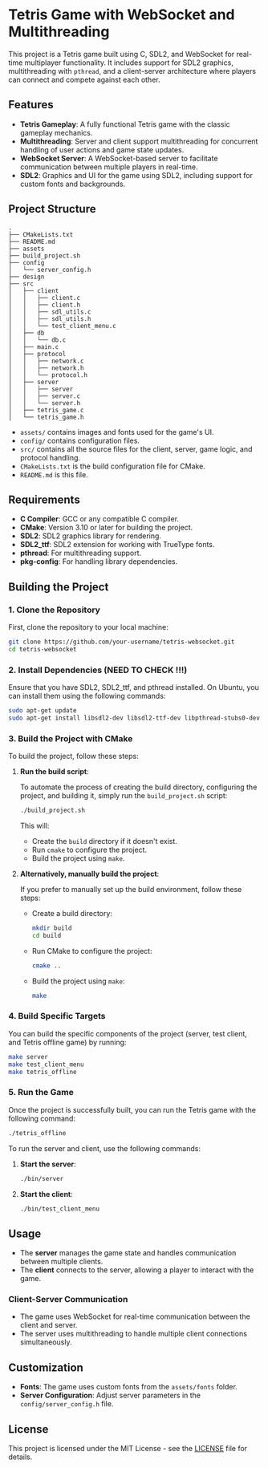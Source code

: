 
# Tetris Game with WebSocket and Multithreading

This project is a Tetris game built using C, SDL2, and WebSocket for real-time multiplayer functionality. It includes support for SDL2 graphics, multithreading with `pthread`, and a client-server architecture where players can connect and compete against each other.

## Features
- **Tetris Gameplay**: A fully functional Tetris game with the classic gameplay mechanics.
- **Multithreading**: Server and client support multithreading for concurrent handling of user actions and game state updates.
- **WebSocket Server**: A WebSocket-based server to facilitate communication between multiple players in real-time.
- **SDL2**: Graphics and UI for the game using SDL2, including support for custom fonts and backgrounds.

## Project Structure

```
.
├── CMakeLists.txt
├── README.md
├── assets
├── build_project.sh
├── config
│   └── server_config.h
├── design  
├── src
│   ├── client
│   │   ├── client.c
│   │   ├── client.h
│   │   ├── sdl_utils.c
│   │   ├── sdl_utils.h
│   │   └── test_client_menu.c
│   ├── db
│   │   └── db.c
│   ├── main.c
│   ├── protocol
│   │   ├── network.c
│   │   ├── network.h
│   │   └── protocol.h
│   ├── server
│   │   ├── server
│   │   ├── server.c
│   │   └── server.h
│   ├── tetris_game.c
│   └── tetris_game.h

```

- `assets/` contains images and fonts used for the game's UI.
- `config/` contains configuration files.
- `src/` contains all the source files for the client, server, game logic, and protocol handling.
- `CMakeLists.txt` is the build configuration file for CMake.
- `README.md` is this file.

## Requirements

- **C Compiler**: GCC or any compatible C compiler.
- **CMake**: Version 3.10 or later for building the project.
- **SDL2**: SDL2 graphics library for rendering.
- **SDL2_ttf**: SDL2 extension for working with TrueType fonts.
- **pthread**: For multithreading support.
- **pkg-config**: For handling library dependencies.

## Building the Project

### 1. Clone the Repository

First, clone the repository to your local machine:

```bash
git clone https://github.com/your-username/tetris-websocket.git
cd tetris-websocket
```

### 2. Install Dependencies (NEED TO CHECK !!!)

Ensure that you have SDL2, SDL2_ttf, and pthread installed. On Ubuntu, you can install them using the following commands:

```bash
sudo apt-get update
sudo apt-get install libsdl2-dev libsdl2-ttf-dev libpthread-stubs0-dev
```

### 3. Build the Project with CMake

To build the project, follow these steps:

1. **Run the build script**:

   To automate the process of creating the build directory, configuring the project, and building it, simply run the `build_project.sh` script:

   ```bash
   ./build_project.sh
   ```

   This will:
   - Create the `build` directory if it doesn't exist.
   - Run `cmake` to configure the project.
   - Build the project using `make`.

2. **Alternatively, manually build the project**:

   If you prefer to manually set up the build environment, follow these steps:

   - Create a build directory:

     ```bash
     mkdir build
     cd build
     ```

   - Run CMake to configure the project:

     ```bash
     cmake ..
     ```

   - Build the project using `make`:

     ```bash
     make
     ```

### 4. Build Specific Targets

You can build the specific components of the project (server, test client, and Tetris offline game) by running:

```bash
make server
make test_client_menu
make tetris_offline
```

### 5. Run the Game

Once the project is successfully built, you can run the Tetris game with the following command:

```bash
./tetris_offline
```

To run the server and client, use the following commands:

1. **Start the server**:

   ```bash
   ./bin/server 
   ```

2. **Start the client**:

   ```bash
   ./bin/test_client_menu 
   ```


## Usage

- The **server** manages the game state and handles communication between multiple clients.
- The **client** connects to the server, allowing a player to interact with the game.

### Client-Server Communication

- The game uses WebSocket for real-time communication between the client and server.
- The server uses multithreading to handle multiple client connections simultaneously.

## Customization

- **Fonts**: The game uses custom fonts from the `assets/fonts` folder.
- **Server Configuration**: Adjust server parameters in the `config/server_config.h` file.

## License

This project is licensed under the MIT License - see the [LICENSE](LICENSE) file for details.
